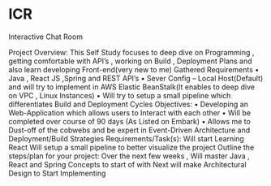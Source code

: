# ICR
Interactive Chat Room


Project Overview:
This Self Study focuses to deep dive on Programming , getting comfortable with API’s , working on Build , Deployment Plans and also learn developing Front-end(very new to me)
Gathered Requirements
•	Java , React JS ,Spring and REST API’s
•	Sever Config – Local Host(Default) and will try to implement in AWS Elastic BeanStalk(It enables to deep dive on VPC , Linux Instances)
•	Will try to setup a small pipeline which differentiates Build and Deployment Cycles
Objectives:
•	Developing an Web-Application which allows users to Interact with  each other
•	Will be completed over course of 90 days (As Listed on Embark)
•	Allows me to Dust-off of the cobwebs and be expert in Event-Driven Architecture and Deployment/Build Strategies
Requirements/Task(s):
Will start Learning React
Will setup a small pipeline to better visualize the project
Outline the steps/plan for your project:
Over the next few weeks , Will master Java , React and Spring Concepts to start of with
Next will make Architectural Design to Start Implementing


